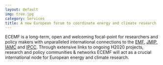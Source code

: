 ```yaml
---
layout: default
img: tree.jpg
category: Services
title: A new European forum to coordinate energy and climate research
---
```

ECEMF is a long-term, open and welcoming focal-point for researchers and policy makers with unparalleled international connections to the [EMF](https://emf.stanford.edu/), [JMIP](https://emf.stanford.edu/projects/emf-35-japan-model-intercomparison-project-jmip-long-term-climate-policy), [IAMC](https://www.iamconsortium.org/) and [IPCC](https://www.ipcc.ch/).
Through extensive links to ongoing H2020 projects, research and policy communities & networks ECEMF will act as a crucial international node for European energy and climate research.